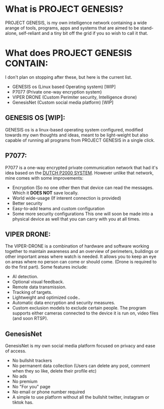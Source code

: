 # What is PROJECT GENESIS?
PROJECT GENESIS, is my own intelligence network containing a wide arange of tools, programs, apps and systems that are aimed to be stand-alone, self-reliant and a tiny bit off the grid if you so wish to call it that. 

# What does PROJECT GENESIS CONTAIN:
I don't plan on stopping after these, but here is the current list.
- GENESIS os (Linux based Operating system) [WIP]
- P7077 (Private one-way encryption system)
- VIPER DRONE (Custom Perimiter security, Intelligence drone)
- GenesisNet (Custom social media platform) [WIP]


## GENESIS OS [WIP]:
GENESIS os is a linux-based operating system configured, modified towards my own thoughts and ideas, meant to be light-weight but also capable of running all programs from PROJECT GENESIS in a single click.

## P7077:
P7077 is a one-way encrypted private communication network that had it's idea based on the [DUTCH P2000 SYSTEM](<https://en.wikipedia.org/wiki/P2000_(network)>). However unlike that network,  mine comes with some improvements:
- Encryption (So no one other then that device can read the messages. Which it **DOES NOT** save locally.
- World wide-usage (If interent connection is provided)
- Better security
- Easy-to-add teams and custom configuration
- Some more security configurations
This one will soon be made into a physical device as well that you can carry with you at all times.

## VIPER DRONE:
The VIPER-DRONE is a combination of hardware and software working together to maintain awareness and an overview of perimeters, buildings or other important areas where watch is needed. 
It allows you to keep an eye on areas where no person can come or should come. (Drone is required to do the first part).
Some features include:

- AI detection.
- Optional visual feedback.
- Remote data transmission.
- Tracking of targets.
- Lightweight and optimized code..
- Automatic data encryption and security measures.
- Custom exclusion models to exclude certain people.
The program supports either cameras connected to the device it is run on, video files (and soon RTSP).

## GenesisNet
GenesisNet is my own social media platform focused on privacy and ease of access. 
- No bullshit trackers
- No  permanent data collection (Users can delete any post, comment when they so like, delete their profile etc)
- No ads
- No premium 
- No "For you" page
- No email or phone number required
- A simple to use platform without all the bullshit twitter, instagram or tiktok has.
